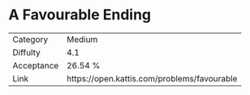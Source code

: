# A Favourable Ending

<table>
    <tr>
        <td>Category</td>
        <td>Medium</td>
    </tr>
    <tr>
        <td>Diffulty</td>
        <td>4.1</td>
    </tr>
    <tr>
        <td>Acceptance</td>
        <td>26.54 %</td>
    </tr>
    <tr>
        <td>Link</td>
        <td>https://open.kattis.com/problems/favourable</td>
    </tr>
</table>
